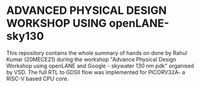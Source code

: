 # ADVANCED PHYSICAL DESIGN WORKSHOP USING openLANE-sky130
This repository contains the whole summary of hands on done by Rahul Kumar (20MECE21) during the workshop "Advance Physical Design Workshop using openLANE and Google - skywater 130 nm pdk" organised by VSD. The full RTL to GDSII flow was implemented for PICORV32A- a RISC-V based CPU core.
